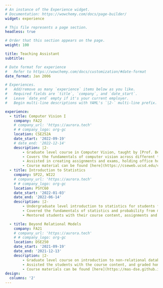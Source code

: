 ```yaml
---
# An instance of the Experience widget.
# Documentation: https://wowchemy.com/docs/page-builder/
widget: experience

# This file represents a page section.
headless: true

# Order that this section appears on the page.
weight: 100

title: Teaching Assistant
subtitle:

# Date format for experience
#   Refer to https://wowchemy.com/docs/customization/#date-format
date_format: Jan 2006

# Experiences.
#   Add/remove as many `experience` items below as you like.
#   Required fields are `title`, `company`, and `date_start`.
#   Leave `date_end` empty if it's your current employer.
#   Begin multi-line descriptions with YAML's `|2-` multi-line prefix.

experience:
  - title: Computer Vision I
    company: FA22
    # company_url: 'https://aurora.tech'
    # # company_logo: org-gc
    location: CSE252A
    date_start: '2022-09-19'
    # date_end: '2022-12-14'
    description: |2-
        - Graduate level course in Computer Vision, taught by [Prof. Ben Ochoa](https://cseweb.ucsd.edu/~bochoa/) 
        - Covers the fundamentals of computer vision across different topics including image formation, image processing, multi-view geometry and CNNs
        - Assisted in creating assignments and exams, holding office hours, and helping students with the content 
        - Course material can be found [here](https://cseweb.ucsd.edu/classes/fa22/cse252A-a/)
  - title: Introduction to Statistics
    company: SP22, WI22
    # company_url: 'https://aurora.tech'
    # # company_logo: org-gc
    location: PSYC60
    date_start: '2022-01-03'
    date_end: '2022-06-14'
    description: |2-
        - Undergraduate level introduction to statistics for students from the psychology major, taught by Prof. Eric Steiner during Winter 22, and Prof. Fred Rose in Spring 22
        - Covered the fundamentals of statistics and probability from measures of central tendencies to statistical and hypothesis testing
        - Mentored students with their course content, assignments and quizzes

  - title: Beyond Relational Models
    company: FA21
    # company_url: 'https://aurora.tech'
    # # company_logo: org-gc
    location: DSE250
    date_start: '2021-09-19'
    date_end: '2021-12-13'
    description: |2-
        - Graduate level course on introduction to non-relational database systems for professional masters, taught by Prof. Alin Deutsch
        - Assisted the students with the course content, and graded homeworks
        - Course materials can be found [here](https://mas-dse.github.io/DSE250/) 
design:
  columns: '2'
---
```

